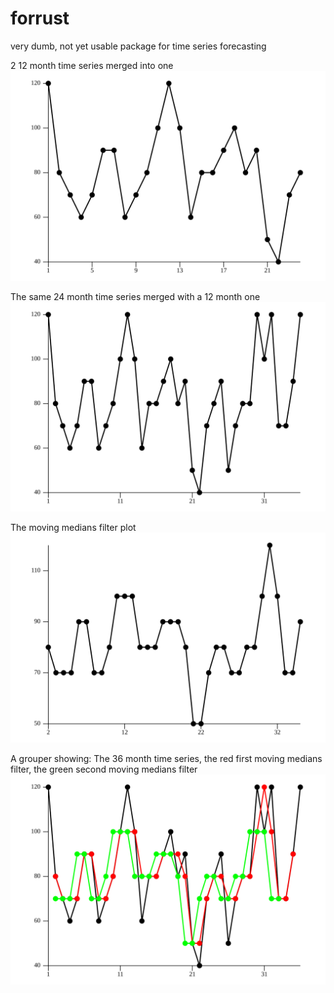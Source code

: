 # forrust
very dumb, not yet usable package for time series forecasting

2 12 month time series merged into one 
![](https://github.com/diespeso/forrust/blob/master/merged2.svg)

The same 24 month time series merged with a 12 month one
![](https://github.com/diespeso/forrust/blob/master/merged3.svg)

The moving medians filter plot
![](https://github.com/diespeso/forrust/blob/master/merged3_moving_medians.svg)

A grouper showing: The 36 month time series, the red first moving medians filter, the green second moving medians filter
![](https://github.com/diespeso/forrust/blob/master/series_filter.svg)
